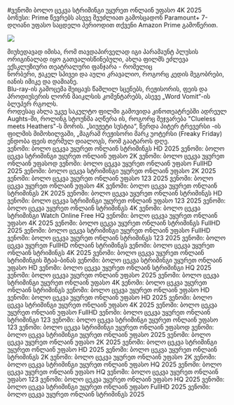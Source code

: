 #ვენომი ბოლო ცეკვა სტრიმინგი უყურეთ ონლაინ უფასო 4K 2025  
ბონუსი: Prime წევრებს ასევე შეუძლიათ გამოსცადონ Paramount+ 7-დღიანი უფასო საცდელი პერიოდით თქვენი Amazon Prime გამოწერით.  
  
[![](https://i.imgur.com/qSNzIqt.png)](https://movie.rssnews.media/XuMvHvVs.php)  
  
მიუხედავად იმისა, რომ თავდაპირველად იგი პარამაუნტ პლუსის ორიგინალად იყო გათვალისწინებული, ახლა ფილმს ეძლევა ექსკლუზიური თეატრალური ფანჯარა - რომელიც  
ნორბერი, ჟაკელ სპივეი და აული კრავალიო, როგორც კედის მეგობრები, იანის იმიკე და დამიანე.  
Blu-ray-ის გამოცემა  შეიცავს წაშლილ სცენებს, რეჟისორის, ფეის და პროდიუსერის ლორნ მაიკლსის კომენტარებს, ასევე „Word Vomit“-ის ბლუპერ რგოლს.  
როდესაც ახლა უკვე საკულტო ფილმი გამოვიდა კინოთეატრებში ადრეულ Aughts-ში, როლინგ სტოუნმა აღწერა ის, როგორც შეჯვარება "Clueless meets Heathers"-ს შორის. „სიუჟეტი სუსტია“, წერდა პიტერ ტრევერსი -ის ფილმის მიმოხილვაში, „მაგრამ რეჟისორი მარკ უოტერსი (Freaky Friday) ენდობა ფეის თერმულ დიალოგს, რომ გაატაროს დღე.  
ვენომი: ბოლო ცეკვა უყურეთ ონლაინ სტრიმინგს HD 2025
ვენომი: ბოლო ცეკვა სტრიმინგი უყურეთ ონლაინ უფასო 2K
ვენომი: ბოლო ცეკვა უყურეთ ონლაინ უფასოდ
ვენომი: ბოლო ცეკვა უყურეთ ონლაინ უფასო FullHD 2025
ვენომი: ბოლო ცეკვა სტრიმინგი უყურეთ ონლაინ უფასო 2K 2025
ვენომი: ბოლო ცეკვა უყურეთ ონლაინ უფასო 123 2025
ვენომი: ბოლო ცეკვა უყურეთ ონლაინ უფასო 4K
ვენომი: ბოლო ცეკვა უყურეთ ონლაინ სტრიმინგს 2K 2025
ვენომი: ბოლო ცეკვა უყურეთ ონლაინ სტრიმინგს HD
ვენომი: ბოლო ცეკვა სტრიმინგი უყურეთ ონლაინ უფასო 123 2025
ვენომი: ბოლო ცეკვა უყურეთ ონლაინ სტრიმინგს 4K
ვენომი: ბოლო ცეკვა სტრიმინგი Watch Online Free HQ
ვენომი: ბოლო ცეკვა უყურეთ ონლაინ უფასო 4K 2025
ვენომი: ბოლო ცეკვა უყურეთ ონლაინ სტრიმინგს FullHD 2025
ვენომი: ბოლო ცეკვა სტრიმინგი უყურეთ ონლაინ უფასო FullHD
ვენომი: ბოლო ცეკვა უყურეთ ონლაინ სტრიმინგს 123 2025
ვენომი: ბოლო ცეკვა უყურეთ FullHD ონლაინ სტრიმინგს
ვენომი: ბოლო ცეკვა უყურეთ ონლაინ სტრიმინგს 4K 2025
ვენომი: ბოლო ცეკვა უყურეთ ონლაინ სტრიმინგის შტაბ-ბინას
ვენომი: ბოლო ცეკვა სტრიმინგი უყურეთ ონლაინ უფასო HD
ვენომი: ბოლო ცეკვა უყურეთ ონლაინ სტრიმინგი HQ 2025
ვენომი: ბოლო ცეკვა უყურეთ ონლაინ უფასო 2025
ვენომი: ბოლო ცეკვა სტრიმინგი უყურეთ ონლაინ უფასო 4K
ვენომი: ბოლო ცეკვა უყურეთ ონლაინ სტრიმინგს
ვენომი: ბოლო ცეკვა უყურეთ ონლაინ უფასო HD
ვენომი: ბოლო ცეკვა უყურეთ ონლაინ უფასო HD 2025
ვენომი: ბოლო ცეკვა სტრიმინგი უყურეთ ონლაინ უფასო 4K 2025
ვენომი: ბოლო ცეკვა უყურეთ ონლაინ უფასო FullHD
ვენომი: ბოლო ცეკვა უყურეთ ონლაინ სტრიმინგი 123
ვენომი: ბოლო ცეკვა სტრიმინგი უყურეთ ონლაინ უფასო 123
ვენომი: ბოლო ცეკვა სტრიმინგი უყურეთ ონლაინ უფასოდ
ვენომი: ბოლო ცეკვა სტრიმინგი უყურეთ ონლაინ უფასო 2025
ვენომი: ბოლო ცეკვა უყურეთ ონლაინ უფასო 2K 2025
ვენომი: ბოლო ცეკვა სტრიმინგი უყურეთ ონლაინ უფასო HD 2025
ვენომი: ბოლო ცეკვა უყურეთ ონლაინ სტრიმინგს 2K
ვენომი: ბოლო ცეკვა უყურეთ ონლაინ უფასო 2K
ვენომი: ბოლო ცეკვა სტრიმინგი უყურეთ ონლაინ უფასო HQ 2025
ვენომი: ბოლო ცეკვა უყურეთ ონლაინ უფასო HQ
ვენომი: ბოლო ცეკვა უყურეთ ონლაინ უფასო 123
ვენომი: ბოლო ცეკვა უყურეთ ონლაინ უფასო HQ 2025
ვენომი: ბოლო ცეკვა სტრიმინგი უყურეთ ონლაინ უფასო FullHD 2025
ვენომი: ბოლო ცეკვა უყურეთ ონლაინ სტრიმინგს 2025